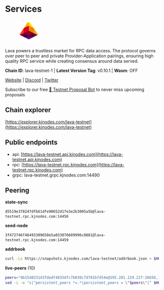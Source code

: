 # Services

<figure><img src="https://raw.githubusercontent.com/kj89/cosmos-images/main/logos/lava.png" alt=""><figcaption></figcaption></figure>

Lava powers a trustless market for RPC data access. The protocol  governs over peer to peer and private Provider-Application pairings,  ensuring high quality RPC service while creating consensus around data served.

**Chain ID**: lava-testnet-1 | **Latest Version Tag**: v0.10.1 | **Wasm**: OFF

[Website](https://lavanet.xyz) | [Discord](https://discord.com/invite/Tbk5NxTCdA) | [Twitter](https://twitter.com/lavanetxyz)



Subscribe to our free [🤖 Testnet Proposal Bot](https://t.me/kjnodes_testnet_proposal_bot) to never miss upcoming proposals


## Chain explorer
[https://explorer.kjnodes.com/lava-testnet](https://explorer.kjnodes.com/lava-testnet)

## Public endpoints

* api: [https://lava-testnet.api.kjnodes.com](https://lava-testnet.api.kjnodes.com)
* rpc: [https://lava-testnet.rpc.kjnodes.com](https://lava-testnet.rpc.kjnodes.com)
* grpc: lava-testnet.grpc.kjnodes.com:14490

## Peering

**state-sync**

```text
d5519e378247dfb61dfe90652d1fe3e2b3005a5b@lava-testnet.rpc.kjnodes.com:14456
```

**seed-node**

```text
3f472746f46493309650e5a033076689996c8881@lava-testnet.rpc.kjnodes.com:14459
```

**addrbook**
```bash
curl -Ls https://snapshots.kjnodes.com/lava-testnet/addrbook.json > $HOME/.lava/config/addrbook.json
```

**live-peers** (10)
```bash
peers="8b154033143fdedf4835dfc7b030c7d781bfd54e@195.201.219.227:26656,147cf727f179eccbd29de3ebf5899c1f4a93f6de@46.38.235.53:26656,c0efea9152aed75fcf3022b8af45243818c59d6a@49.12.13.104:26656,e268a2ce255d51a93e6ec89ee73c233bbaec70f4@49.12.185.46:26656,f68c57ca955420779773f9320a6b7710c2b29f73@188.191.36.222:26656,14ae45e7f2ff7491cfa686a8fcac7cc095bc38ff@213.239.217.52:39656,ef1b3374ca00c338de50d51fc41ca317488156eb@207.244.245.41:26656,e1383b216c42acc842193c5ac7321ce6c0d73db0@78.47.37.142:26656,5d24eb95fa5974af7bb03e370382537251ab6328@95.217.158.66:26656,d5519e378247dfb61dfe90652d1fe3e2b3005a5b@65.109.68.190:14456"
sed -i -e "s|^persistent_peers *=.*|persistent_peers = \"$peers\"|" $HOME/.lava/config/config.toml
```
